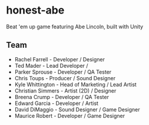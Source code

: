 # honest-abe
Beat 'em up game featuring Abe Lincoln, built with Unity

## Team
- Rachel Farrell - Developer / Designer
- Ted Mader - Lead Developer / 
- Parker Sprouse - Developer / QA Tester
- Chris Toups - Producer / Sound Designer
- Kyle Whittington - Head of Marketing / Lead Artist
- Christian Simmers - Artist (2D) / Designer
- Breena Crump - Developer / QA Tester
- Edward Garcia - Developer / Artist
- David DiMaggio - Sound Designer / Game Designer
- Maurice Robert - Developer / Game Designer
